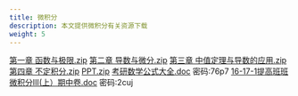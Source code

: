 ```yaml
---
title: 微积分
description: 本文提供微积分有关资源下载
weight: 5
---
```


[第一章 函数与极限.zip](https://wwqk.lanzouq.com/iALoB18o05ze)
[第二章 导数与微分.zip](https://wwqk.lanzouq.com/iOnIB18o059i)
[第三章 中值定理与导数的应用.zip](https://wwqk.lanzouq.com/ikAa518o062h)
[第四章 不定积分.zip](https://wwqk.lanzouq.com/i5OfE18o058h)
[PPT.zip](https://wwqk.lanzouq.com/ihiUN18o05uj)
[考研数学公式大全.doc](https://wwqk.lanzouq.com/ibK0Q18o036d) 密码:76p7
[16-17-1提高班班微积分III(上）期中卷.doc](https://wwqk.lanzouq.com/iZV9n18o038f) 密码:2cuj